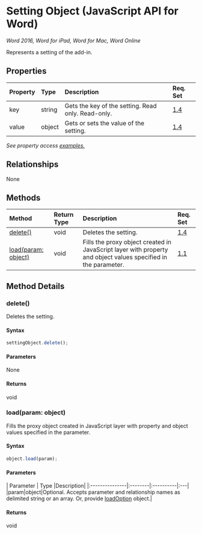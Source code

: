 # Setting Object (JavaScript API for Word)

_Word 2016, Word for iPad, Word for Mac, Word Online_

Represents a setting of the add-in.

## Properties

| Property	   | Type	|Description| Req. Set|
|:---------------|:--------|:----------|:----|
|key|string|Gets the key of the setting. Read only. Read-only.|[1.4](../requirement-sets/word-api-requirement.md)|
|value|object|Gets or sets the value of the setting.|[1.4](../requirement-sets/word-api-requirement.md)|

_See property access [examples.](#property-access-examples)_

## Relationships
None


## Methods

| Method		   | Return Type	|Description| Req. Set|
|:---------------|:--------|:----------|:----|
|[delete()](#delete)|void|Deletes the setting.|[1.4](../requirement-sets/word-api-requirement.md)|
|[load(param: object)](#loadparam-object)|void|Fills the proxy object created in JavaScript layer with property and object values specified in the parameter.|[1.1](../requirement-sets/word-api-requirement.md)|

## Method Details


### delete()
Deletes the setting.

#### Syntax
```js
settingObject.delete();
```

#### Parameters
None

#### Returns
void

### load(param: object)
Fills the proxy object created in JavaScript layer with property and object values specified in the parameter.

#### Syntax
```js
object.load(param);
```

#### Parameters
| Parameter	   | Type	|Description|
|:---------------|:--------|:----------|:---|
|param|object|Optional. Accepts parameter and relationship names as delimited string or an array. Or, provide [loadOption](loadoption.md) object.|

#### Returns
void
